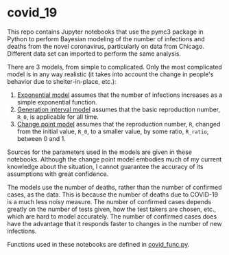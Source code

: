 # covid_19
This repo contains Jupyter notebooks that use the pymc3 package in Python to perform Bayesian modeling of the number of infections and deaths from the novel coronavirus, particularly on data from Chicago. Different data set can imported to perform the same analysis.

There are 3 models, from simple to complicated. Only the most complicated model is in any way realistic (it takes into account the change in people's behavior due to shelter-in-place, etc.):
1. [Exponential model](../blob/master/notebooks/exponential_model.ipynb) assumes that the number of infections increases as a simple exponential function.
2. [Generation interval model](../blob/master/notebooks/generation_interval_model.ipynb) assumes that the basic reproduction number, `R_0`, is applicable for all time.
3. [Change point model](../blob/master/notebooks/change_point_model.ipynb) assumes that the reproduction number, `R`, changed from the initial value, `R_0`, to a smaller value, by some ratio, `R_ratio`, between 0 and 1.

Sources for the parameters used in the models are given in these notebooks. Although the change point model embodies much of my current knowledge about the situation, I cannot guarantee the accuracy of its assumptions with great confidence.

The models use the number of deaths, rather than the number of confirmed cases, as the data. This is because the number of deaths due to COVID-19 is a much less noisy measure. The number of confirmed cases depends greatly on the number of tests given, how the test takers are chosen, etc., which are hard to model accurately. The number of confirmed cases does have the advantage that it responds faster to changes in the number of new infections.

Functions used in these notebooks are defined in [covid_func.py](../blob/master/covid_func.py).
